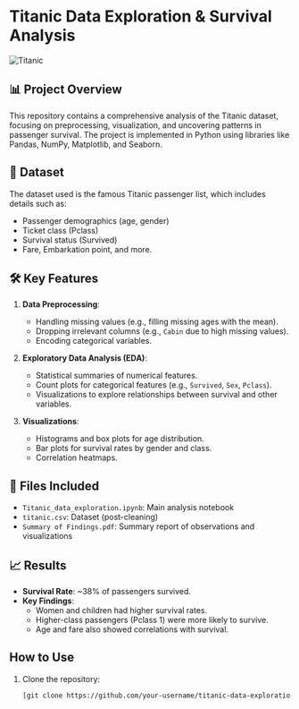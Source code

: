 # Titanic Data Exploration & Survival Analysis

![Titanic](https://upload.wikimedia.org/wikipedia/commons/thumb/f/fd/RMS_Titanic_3.jpg/1200px-RMS_Titanic_3.jpg)

## 📊 Project Overview
This repository contains a comprehensive analysis of the Titanic dataset, focusing on preprocessing, visualization, and uncovering patterns in passenger survival. The project is implemented in Python using libraries like Pandas, NumPy, Matplotlib, and Seaborn.

## 📖 Dataset
The dataset used is the famous Titanic passenger list, which includes details such as:
- Passenger demographics (age, gender)
- Ticket class (Pclass)
- Survival status (Survived)
- Fare, Embarkation point, and more.

## 🛠️ Key Features
1. **Data Preprocessing**:
   - Handling missing values (e.g., filling missing ages with the mean).
   - Dropping irrelevant columns (e.g., `Cabin` due to high missing values).
   - Encoding categorical variables.

2. **Exploratory Data Analysis (EDA)**:
   - Statistical summaries of numerical features.
   - Count plots for categorical features (e.g., `Survived`, `Sex`, `Pclass`).
   - Visualizations to explore relationships between survival and other variables.

3. **Visualizations**:
   - Histograms and box plots for age distribution.
   - Bar plots for survival rates by gender and class.
   - Correlation heatmaps.

## 📁 Files Included

- `Titanic_data_exploration.ipynb`: Main analysis notebook
- `titanic.csv`: Dataset (post-cleaning)
- `Summary of Findings.pdf`: Summary report of observations and visualizations

## 📈 Results
- **Survival Rate**: ~38% of passengers survived.
- **Key Findings**:
  - Women and children had higher survival rates.
  - Higher-class passengers (Pclass 1) were more likely to survive.
  - Age and fare also showed correlations with survival.

## How to Use
1. Clone the repository:
   ```bash
   [git clone https://github.com/your-username/titanic-data-exploration.git](https://github.com/vishnuvsh321/Titanic-Data-Exploration-Survival-Analysis)
